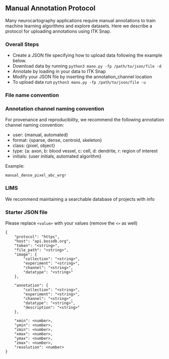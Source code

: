 ## Manual Annotation Protocol
 
Many neurocartography applications require manual annotations to train machine learning algorithms and explore datasets.  Here we describe a protocol for uploading annotations using ITK Snap. 

### Overall Steps

- Create a JSON file specifying how to upload data following the example below. 
- Download data by running `python3 mano.py -fp /path/to/json/file -d`
- Annotate by loading in your data to ITK Snap
- Modify your JSON file by inserting the annotation_channel location
- To upload data run `python3 mano.py -fp /path/to/json/file -u`

### File name convention

<to insert> 

### Annotation channel naming convention

For provenance and reproducibility, we recommend the following annotation channel naming convention:

<user>_<format>_<class>_<type>_<initials>

- user: {manual, automated}
- format: {sparse, dense, centroid, skeleton}
- class: {pixel, object}
- type: {a: axon, b: blood vessel, c: cell, d: dendrite, r: region of interest
- initials: {user initials, automated algorithm}

Example:

`manual_dense_pixel_abc_wrgr`

### LIMS 

We recommend maintaining a searchable database of projects with info


### Starter JSON file

Please replace `<value>` with your values (remove the `<>` as well) 
```
{
    "protocol": "https", 
    "host": "api.bossdb.org",
    "token": "<string>",
    "file_path": "<string>",
    "image": {
        "collection": "<string>",
        "experiment": "<string>",
        "channel": "<string>",
        "datatype": "<string>"
    },
    
    "annotation": {
        "collection": "<string>",
        "experiment": "<string>",
        "channel": "<string>",
        "datatype": "<string>",
        "description": "<string>"
    },
    
    "xmin": <number>,
    "ymin": <number>,
    "zmin": <number>,
    "xmax": <number>,
    "ymax": <number>,
    "zmax": <number>,
    "resolution": <number>
}
```
